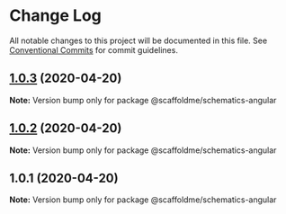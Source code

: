 # Change Log

All notable changes to this project will be documented in this file.
See [Conventional Commits](https://conventionalcommits.org) for commit guidelines.

## [1.0.3](https://github.com/scaffoldme/scaffoldme-cli/compare/@scaffoldme/schematics-angular@1.0.2...@scaffoldme/schematics-angular@1.0.3) (2020-04-20)

**Note:** Version bump only for package @scaffoldme/schematics-angular





## [1.0.2](https://github.com/scaffoldme/scaffoldme-cli/compare/@scaffoldme/schematics-angular@1.0.1...@scaffoldme/schematics-angular@1.0.2) (2020-04-20)

**Note:** Version bump only for package @scaffoldme/schematics-angular





## 1.0.1 (2020-04-20)

**Note:** Version bump only for package @scaffoldme/schematics-angular
